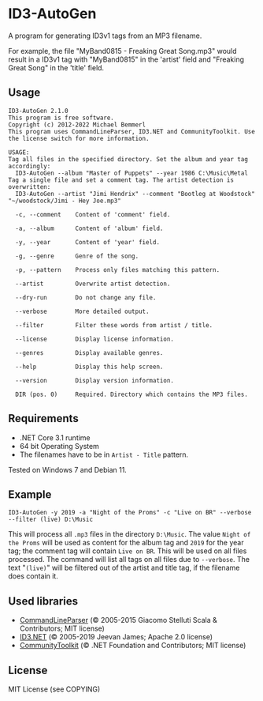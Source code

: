 ID3-AutoGen
===========
A program for generating ID3v1 tags from an MP3 filename.

For example, the file "MyBand0815 - Freaking Great Song.mp3" would result in a
ID3v1 tag with "MyBand0815" in the 'artist' field and "Freaking Great Song"
in the 'title' field.

Usage
-----
    ID3-AutoGen 2.1.0
    This program is free software.
    Copyright (c) 2012-2022 Michael Bemmerl
    This program uses CommandLineParser, ID3.NET and CommunityToolkit. Use the license switch for more information.

    USAGE:
    Tag all files in the specified directory. Set the album and year tag accordingly:
      ID3-AutoGen --album "Master of Puppets" --year 1986 C:\Music\Metal
    Tag a single file and set a comment tag. The artist detection is overwritten:
      ID3-AutoGen --artist "Jimi Hendrix" --comment "Bootleg at Woodstock" "~/woodstock/Jimi - Hey Joe.mp3"

      -c, --comment    Content of 'comment' field.

      -a, --album      Content of 'album' field.

      -y, --year       Content of 'year' field.

      -g, --genre      Genre of the song.

      -p, --pattern    Process only files matching this pattern.

      --artist         Overwrite artist detection.

      --dry-run        Do not change any file.

      --verbose        More detailed output.

      --filter         Filter these words from artist / title.

      --license        Display license information.

      --genres         Display available genres.

      --help           Display this help screen.

      --version        Display version information.

      DIR (pos. 0)     Required. Directory which contains the MP3 files.

Requirements
-----
* .NET Core 3.1 runtime
* 64 bit Operating System
* The filenames have to be in ```Artist - Title``` pattern.

Tested on Windows 7 and Debian 11.

Example
-----
    ID3-AutoGen -y 2019 -a "Night of the Proms" -c "Live on BR" --verbose --filter (live) D:\Music
This will process all ```.mp3``` files in the directory ```D:\Music```. The value ```Night of the Proms``` will be used as content for the album tag and ```2019``` for the year tag; the comment tag will contain ```Live on BR```. This will be used on all files processed. The command will list all tags on all files due to ```--verbose```. The text "```(live)```" will be filtered out of the artist and title tag, if the filename does contain it.

Used libraries
-----
* [CommandLineParser](https://github.com/commandlineparser/commandline) (© 2005-2015 Giacomo Stelluti Scala & Contributors; MIT license)
* [ID3.NET](https://github.com/JeevanJames/Id3) (© 2005-2019 Jeevan James; Apache 2.0 license)
* [CommunityToolkit](https://github.com/CommunityToolkit/dotnet) (© .NET Foundation and Contributors; MIT license)

License
-----
MIT License (see COPYING)
